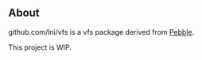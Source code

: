 ## About ##

github.com/lni/vfs is a vfs package derived from [Pebble](github.com/cockroachdb/pebble/vfs).

This project is WIP.
